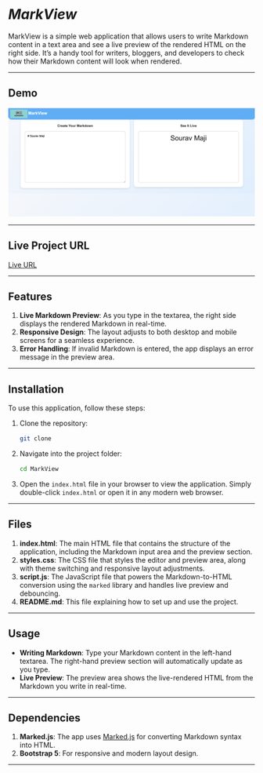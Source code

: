 # *MarkView*

MarkView  is a simple web application that allows users to write Markdown content in a text area and see a live preview of the rendered HTML on the right side. It’s a handy tool for writers, bloggers, and developers to check how their Markdown content will look when rendered.

---

## Demo  
![MarkView  Demo](./demo.png)

---

## Live Project URL  
[Live URL]()

---

## Features
1. **Live Markdown Preview**: As you type in the textarea, the right side displays the rendered Markdown in real-time.
2. **Responsive Design**: The layout adjusts to both desktop and mobile screens for a seamless experience.
3. **Error Handling**: If invalid Markdown is entered, the app displays an error message in the preview area.
  
---

## Installation
To use this application, follow these steps:

1. Clone the repository:

    ```bash
    git clone 
    ```

2. Navigate into the project folder:

    ```bash
    cd MarkView
    ```

3. Open the `index.html` file in your browser to view the application. Simply double-click `index.html` or open it in any modern web browser.

---

## Files

1. **index.html**: The main HTML file that contains the structure of the application, including the Markdown input area and the preview section.
2. **styles.css**: The CSS file that styles the editor and preview area, along with theme switching and responsive layout adjustments.
3. **script.js**: The JavaScript file that powers the Markdown-to-HTML conversion using the `marked` library and handles live preview and debouncing.
4. **README.md**: This file explaining how to set up and use the project.

---

## Usage
- **Writing Markdown**: Type your Markdown content in the left-hand textarea. The right-hand preview section will automatically update as you type.
- **Live Preview**: The preview area shows the live-rendered HTML from the Markdown you write in real-time.

---

## Dependencies

1. **Marked.js**: The app uses [Marked.js](https://marked.js.org/) for converting Markdown syntax into HTML.
2. **Bootstrap 5**: For responsive and modern layout design.

---
